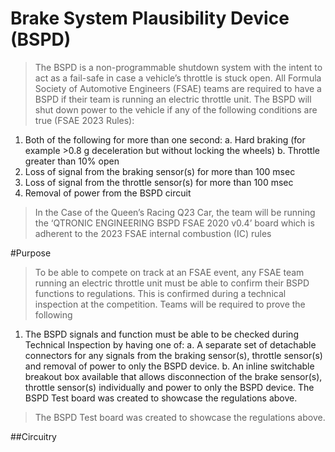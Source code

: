 # Brake System Plausibility Device (BSPD) 
>The BSPD is a non-programmable shutdown system with the intent to act as a fail-safe in case a vehicle’s throttle is stuck open. All Formula Society of Automotive Engineers (FSAE) teams are required to have a BSPD if their team is running an electric throttle unit. The BSPD will shut down power to the vehicle if any of the following conditions are true (FSAE 2023 Rules):
1.	Both of the following for more than one second:
a.	Hard braking (for example >0.8 g deceleration but without locking the wheels)
b.	Throttle greater than 10% open 
2.	Loss of signal from the braking sensor(s) for more than 100 msec 
3.	Loss of signal from the throttle sensor(s) for more than 100 msec 
4.	Removal of power from the BSPD circuit
>In the Case of the Queen’s Racing Q23 Car, the team will be running the ‘QTRONIC ENGINEERING BSPD FSAE 2020 v0.4’ board which is adherent to the 2023 FSAE internal combustion (IC) rules

#Purpose 
>To be able to compete on track at an FSAE event, any FSAE team running an electric throttle unit must be able to confirm their BSPD functions to regulations. This is confirmed during a technical inspection at the competition. Teams will be required to prove the following 
1.	The BSPD signals and function must be able to be checked during Technical Inspection by having one of:
a.	A separate set of detachable connectors for any signals from the braking sensor(s), throttle sensor(s) and removal of power to only the BSPD device. 
b.	An inline switchable breakout box available that allows disconnection of the brake sensor(s), throttle sensor(s) individually and power to only the BSPD device.
The BSPD Test board was created to showcase the regulations above.

>The BSPD Test board was created to showcase the regulations above.

##Circuitry 

